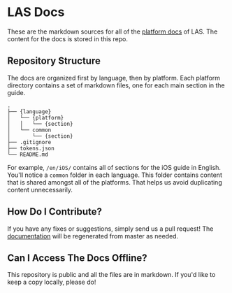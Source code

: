 # LAS Docs

These are the markdown sources for all of the [platform docs](https://leap.as/en_us/docs/overview.html) of LAS. The content for the docs is stored in this repo.

## Repository Structure

The docs are organized first by language, then by platform. Each platform directory contains a set of markdown files, one for each main section in the guide.

    .
    ├── {language}
    │   └── {platform}
    │   │   └── {section}
    │   └── common
    │       └── {section}
    ├── .gitignore
    ├── tokens.json
    └── README.md

For example, `/en/iOS/` contains all of sections for the iOS guide in English. You'll notice a `common` folder in each language. This folder contains content that is shared amongst all of the platforms. That helps us avoid duplicating content unnecessarily.

## How Do I Contribute?

If you have any fixes or suggestions, simply send us a pull request! The [documentation](https://leap.as/en_us/docs/overview.html) will be regenerated from master as needed.

## Can I Access The Docs Offline?

This repository is public and all the files are in markdown. If you'd like to keep a copy locally, please do!
